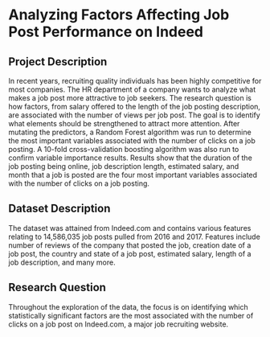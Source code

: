# Analyzing Factors Affecting Job Post Performance on Indeed
## Project Description

In recent years, recruiting quality individuals has been highly competitive for most companies. The HR department of a company wants to analyze what makes a job post more attractive to job seekers. The research question is how factors, from salary offered to the length of the job posting description, are associated with the number of views per job post. The goal is to identify what elements should be strengthened to attract more attention. After mutating the predictors, a Random Forest algorithm was run to determine the most important variables associated with the number of clicks on a job posting. A 10-fold cross-validation boosting algorithm was also run to confirm variable importance results. Results show that the duration of the job posting being online, job description length, estimated salary, and month that a job is posted are the four most important variables associated with the number of clicks on a job posting.

## Dataset Description

The dataset was attained from Indeed.com and contains various features relating to 14,586,035 job posts pulled from 2016 and 2017. Features include number of reviews of the company that posted the job, creation date of a job post, the country and state of a job post, estimated salary, length of a job description, and many more.

## Research Question

Throughout the exploration of the data, the focus is on identifying which statistically significant factors are the most associated with the number of clicks on a job post on Indeed.com, a major job recruiting website.
